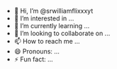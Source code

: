 - 👋 Hi, I’m @srwilliamflixxxyt
- 👀 I’m interested in ...
- 🌱 I’m currently learning ...
- 💞️ I’m looking to collaborate on ...
- 📫 How to reach me ...
- 😄 Pronouns: ...
- ⚡ Fun fact: ...

<!---
srwilliamflixxxyt/srwilliamflixxxyt is a ✨ special ✨ repository because its `README.md` (this file) appears on your GitHub profile.
You can click the Preview link to take a look at your changes.
--->

